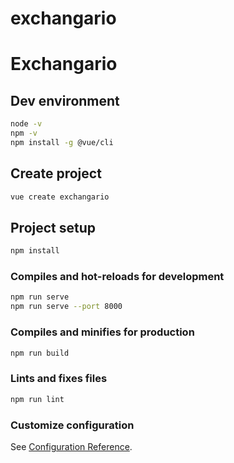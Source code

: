 # exchangario

# Exchangario

## Dev environment

```bash
node -v
npm -v
npm install -g @vue/cli
```

## Create project

```bash
vue create exchangario
```

## Project setup

```bash
npm install
```

### Compiles and hot-reloads for development

```bash
npm run serve
npm run serve --port 8000
```

### Compiles and minifies for production

```bash
npm run build
```

### Lints and fixes files

```bash
npm run lint
```

### Customize configuration

See [Configuration Reference](https://cli.vuejs.org/config/).
